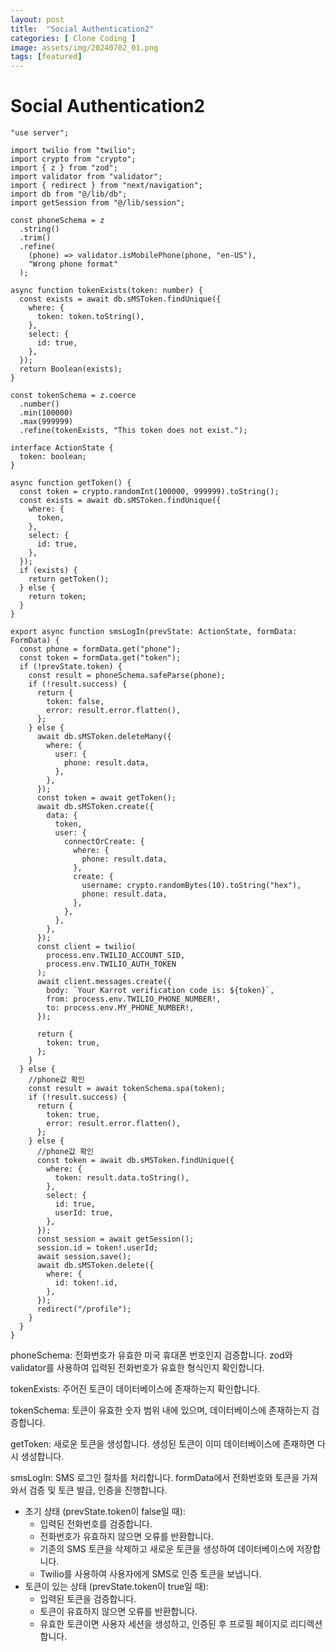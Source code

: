 ```yaml
---    
layout: post  
title:  "Social Authentication2"  
categories: [ Clone Coding ]  
image: assets/img/20240702_01.png  
tags: [featured]  
---  
```

  
# Social Authentication2  
  
```  
"use server";  
  
import twilio from "twilio";  
import crypto from "crypto";  
import { z } from "zod";  
import validator from "validator";  
import { redirect } from "next/navigation";  
import db from "@/lib/db";  
import getSession from "@/lib/session";  
  
const phoneSchema = z  
  .string()  
  .trim()  
  .refine(  
    (phone) => validator.isMobilePhone(phone, "en-US"),  
    "Wrong phone format"  
  );  
  
async function tokenExists(token: number) {  
  const exists = await db.sMSToken.findUnique({  
    where: {  
      token: token.toString(),  
    },  
    select: {  
      id: true,  
    },  
  });  
  return Boolean(exists);  
}  
  
const tokenSchema = z.coerce  
  .number()  
  .min(100000)  
  .max(999999)  
  .refine(tokenExists, "This token does not exist.");  
  
interface ActionState {  
  token: boolean;  
}  
  
async function getToken() {  
  const token = crypto.randomInt(100000, 999999).toString();  
  const exists = await db.sMSToken.findUnique({  
    where: {  
      token,  
    },  
    select: {  
      id: true,  
    },  
  });  
  if (exists) {  
    return getToken();  
  } else {  
    return token;  
  }  
}  
  
export async function smsLogIn(prevState: ActionState, formData: FormData) {  
  const phone = formData.get("phone");  
  const token = formData.get("token");  
  if (!prevState.token) {  
    const result = phoneSchema.safeParse(phone);  
    if (!result.success) {  
      return {  
        token: false,  
        error: result.error.flatten(),  
      };  
    } else {  
      await db.sMSToken.deleteMany({  
        where: {  
          user: {  
            phone: result.data,  
          },  
        },  
      });  
      const token = await getToken();  
      await db.sMSToken.create({  
        data: {  
          token,  
          user: {  
            connectOrCreate: {  
              where: {  
                phone: result.data,  
              },  
              create: {  
                username: crypto.randomBytes(10).toString("hex"),  
                phone: result.data,  
              },  
            },  
          },  
        },  
      });  
      const client = twilio(  
        process.env.TWILIO_ACCOUNT_SID,  
        process.env.TWILIO_AUTH_TOKEN  
      );  
      await client.messages.create({  
        body: `Your Karrot verification code is: ${token}`,  
        from: process.env.TWILIO_PHONE_NUMBER!,  
        to: process.env.MY_PHONE_NUMBER!,  
      });  
  
      return {  
        token: true,  
      };  
    }  
  } else {  
    //phone값 확인  
    const result = await tokenSchema.spa(token);  
    if (!result.success) {  
      return {  
        token: true,  
        error: result.error.flatten(),  
      };  
    } else {  
      //phone값 확인  
      const token = await db.sMSToken.findUnique({  
        where: {  
          token: result.data.toString(),  
        },  
        select: {  
          id: true,  
          userId: true,  
        },  
      });  
      const session = await getSession();  
      session.id = token!.userId;  
      await session.save();  
      await db.sMSToken.delete({  
        where: {  
          id: token!.id,  
        },  
      });  
      redirect("/profile");  
    }  
  }  
}  
```  
  
phoneSchema: 전화번호가 유효한 미국 휴대폰 번호인지 검증합니다. zod와 validator를 사용하여 입력된 전화번호가 유효한 형식인지 확인합니다.  
  
tokenExists: 주어진 토큰이 데이터베이스에 존재하는지 확인합니다.  
  
tokenSchema: 토큰이 유효한 숫자 범위 내에 있으며, 데이터베이스에 존재하는지 검증합니다.  
  
getToken: 새로운 토큰을 생성합니다. 생성된 토큰이 이미 데이터베이스에 존재하면 다시 생성합니다.  
  
smsLogIn: SMS 로그인 절차를 처리합니다. formData에서 전화번호와 토큰을 가져와서 검증 및 토큰 발급, 인증을 진행합니다.  
* 초기 상태 (prevState.token이 false일 때):  
    * 입력된 전화번호를 검증합니다.  
    * 전화번호가 유효하지 않으면 오류를 반환합니다.  
    * 기존의 SMS 토큰을 삭제하고 새로운 토큰을 생성하여 데이터베이스에 저장합니다.  
    * Twilio를 사용하여 사용자에게 SMS로 인증 토큰을 보냅니다.  
* 토큰이 있는 상태 (prevState.token이 true일 때):  
    * 입력된 토큰을 검증합니다.  
    * 토큰이 유효하지 않으면 오류를 반환합니다.  
    * 유효한 토큰이면 사용자 세션을 생성하고, 인증된 후 프로필 페이지로 리디렉션합니다.  
  